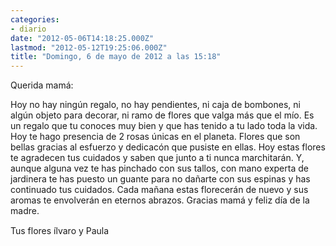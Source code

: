 ```yaml
---
categories:
- diario
date: "2012-05-06T14:18:25.000Z"
lastmod: "2012-05-12T19:25:06.000Z"
title: "Domingo, 6 de mayo de 2012 a las 15:18"
---
```


Querida mamá:


Hoy no hay ningún regalo, no hay pendientes, ni caja de bombones, ni algún objeto para decorar, ni ramo de flores que valga más que el mí­o. Es un regalo que tu conoces muy bien y que has tenido a tu lado toda la vida. Hoy te hago presencia de 2 rosas únicas en el planeta. Flores que son bellas gracias al esfuerzo y dedicacón que pusiste en ellas. Hoy estas flores te agradecen tus cuidados y saben que junto a ti nunca marchitarán. Y, aunque alguna vez te has pinchado con sus tallos, con mano experta de jardinera te has puesto un guante para no dañarte con sus espinas y has continuado tus cuidados. Cada mañana estas florecerán de nuevo y sus aromas te envolverán en eternos abrazos. Gracias mamá y feliz dí­a de la madre.

Tus flores ílvaro y Paula